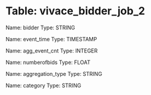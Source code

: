 Table: vivace_bidder_job_2
==========================

Name: bidder
Type: STRING

Name: event_time
Type: TIMESTAMP

Name: agg_event_cnt
Type: INTEGER

Name: numberofbids
Type: FLOAT

Name: aggregation_type
Type: STRING

Name: category
Type: STRING

